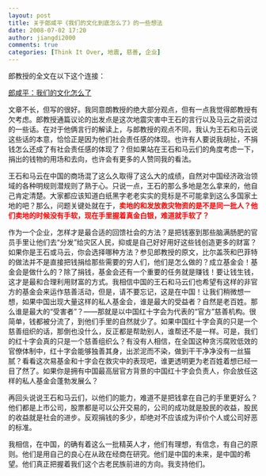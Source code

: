 ```yaml
---
layout: post
title: 关于郎咸平《我们的文化到底怎么了》的一些想法
date: 2008-07-02 17:20
author: jiangdi2000
comments: true
categories: [Think It Over, 地震, 慈善, 企业]
---
```

郎教授的全文在以下这个连接：

<a href="http://xianpinglang.blog.sohu.com/88762588.html">郎咸平：我们的文化怎么了</a>

文章不长，但写的很好。我同意朗教授的绝大部分观点，但有一点我觉得郎教授有欠考虑。郎教授通篇议论的出发点是这次地震灾害中王石的言行以及马云之前说过的一些话。在对于他俩言行的解读上，与郎教授的观点不同，我认为王石和马云说这些话的本意，恰恰正是因为他们社会责任感的体现。也许有人要说我胡扯，不捐钱怎么还成了有社会责任感的体现了？但如果站在王石和马云们的角度考虑一下，捐出的钱物的用场和去向，也许会有更多的人赞同我的看法。

王石和马云在中国的商场混了这么久取得了这么大的成绩，自然对中国经济政治领域的各种明规则潜规则了熟于心。只说一点，王石的那么多地是怎么拿来的，他自己肯定清楚。大家都应该知道白纸黑字老老实实的竞标是不可能拿到这么多国家土地的吧？那么，问题关键处就在于，<span style="color:#ff0000;"><strong>卖地的和发放救灾物资的是不是同一批人？他们卖地的时候没有手软，现在手里握着真金白银，难道就手软了？</strong></span>

作为一个企业，怎样才是最合适的回馈社会的方法？是把钱塞到那些脑满肠肥的官员手里让他们去“分发”给灾区人民，抑或是自己好好用好这些钱创造更多的财富？如果你是王石或马云，你会选择哪种方法？参见郎教授的原文，比尔盖茨和巴菲特的做法并不是直接把钱捐给那些需要的穷人们，他们是怎么做的？成立基金会！基金会是做什么的？除了捐钱，基金会还有一个重要的任务就是赚钱！要让钱生钱，这才是最和合理利用财富的方式。我相信中国的王石和马云们也希望有这样的非官方的基金会来运作慈善活动，但是，请不要忘记，这是在中国！让我们稍微想一想，如果中国出现大量这样的私人基金会，谁是最大的受益者？自然是老百姓。那么谁是最大的“受害者”？——那就是以中国红十字会为代表的“官方”慈善机构。很简单，钱都被分流了，到他们手里的自然就少了。如果中国红十字会真的只是一个慈善组织的话，那倒也没什么，反正都是帮助别人，谁帮还不是一样。可是，我们的红十字会真的只是一个慈善组织么？有没有人相信，在全国这种贪污腐败低效的官僚体制中，红十字会能够独善其身，出淤泥而不染，做到干干净净没有一丝猫腻？看看这次易基金和十字会在救灾中的表现吧，谁更透明更为老百姓着想已经一目了然了。如果你是拥有中国最高层官方背景的中国红十字会负责人，你会放任这样的私人基金会蓬勃发展么？

再回头说说王石和马云们，以他们的能力，难道不是把钱拿在自己的手里更好么？他们都是上市公司，股票都是可以公开交易的，公司的成功就是股民的收益，股民的收益就是社会的进步。反观捐钱的多少，却绝对不应该成为评价个人或公司好恶的标准。

我相信，在中国，的确有着这么一批精英人才，他们有理想，有信念，有自己的原则。他们是用自己的良心在从政在经商在研究。他们是中国的未来，是中国的希望。他们真正把握着我们这个古老民族前进的方向。我支持他们。
